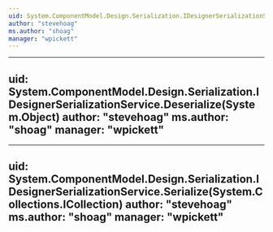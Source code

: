```yaml
---
uid: System.ComponentModel.Design.Serialization.IDesignerSerializationService
author: "stevehoag"
ms.author: "shoag"
manager: "wpickett"
---
```


---
uid: System.ComponentModel.Design.Serialization.IDesignerSerializationService.Deserialize(System.Object)
author: "stevehoag"
ms.author: "shoag"
manager: "wpickett"
---

---
uid: System.ComponentModel.Design.Serialization.IDesignerSerializationService.Serialize(System.Collections.ICollection)
author: "stevehoag"
ms.author: "shoag"
manager: "wpickett"
---
